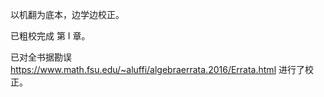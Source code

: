 以机翻为底本，边学边校正。

已粗校完成 第 I 章。

已对全书据勘误
https://www.math.fsu.edu/~aluffi/algebraerrata.2016/Errata.html
进行了校正。



